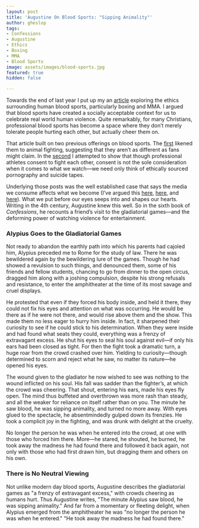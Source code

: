 ```yaml
---
layout: post
title: 'Augustine On Blood Sports: "Sipping Animality"'
author: gheslop
tags:
- Confessions
- Augustine
- Ethics
- Boxing
- MMA
- Blood Sports
image: assets/images/blood-sports.jpg
featured: true
hidden: false

---
```

Towards the end of last year I put up my an [article](https://rekindle.co.za/content/2021-12-08-blood-sports "A Socially Acceptable Context to Celebrate Violence?") exploring the ethics surrounding human blood sports, particularly boxing and MMA. I argued that blood sports have created a socially acceptable context for us to celebrate real world human violence. Quite remarkably, for many Christians, professional blood sports has become a space where they don’t merely tolerate people hurting each other, but actually cheer them on.

That article built on two previous offerings on blood sports. The [first](https://rekindle.co.za/content/2021-07-22-should-christians-watch-blood-sports "Should Christians Watch?") likened them to animal fighting, suggesting that they aren’t as different as fans might claim. In the [second](https://rekindle.co.za/content/2021-07-30-blood-sports "Does Consent Change Things?") I attempted to show that though professional athletes consent to fight each other, consent is not the sole consideration when it comes to what we watch—we need only think of ethically sourced pornography and suicide tapes.

Underlying those posts was the well established case that says the media we consume affects what we become (I’ve argued this [here](https://rekindle.co.za/content/2021-10-26-be-careful-how-your-spend-your-attention "Spend Your Attention Carefully"), [here](https://rekindle.co.za/content/2021-06-02-wendell-berry-consumerism "Where Is The Line?"), and [here](https://rekindle.co.za/content/2020-07-03-nietzsche "Entertainment and Existentialism")). What we put before our eyes seeps into and shapes our hearts. Writing in the 4th century, Augustine knew this well. So in the sixth book of _Confessions_, he recounts a friend’s visit to the gladiatorial games—and the deforming power of watching violence for entertainment.

### Alypius Goes to the Gladiatorial Games

Not ready to abandon the earthly path into which his parents had cajoled him, Alypius preceded me to Rome for the study of law. There he was bewildered again by the bewildering lure of the games. Though he had showed a revulsion to such things, and denounced them, some of his friends and fellow students, chancing to go from dinner to the open circus, dragged him along with a joshing compulsion, despite his strong refusals and resistance, to enter the amphitheater at the time of its most savage and cruel displays.

He protested that even if they forced his body inside, and held it there, they could not fix his eyes and attention on what was occurring. He would be there as if he were not there, and would rise above them and the show. This made them no less eager to hurry him inside. In fact, it sharpened their curiosity to see if he could stick to his determination. When they were inside and had found what seats they could, everything was a frenzy of extravagant excess. He shut his eyes to seal his soul against evil—if only his ears had been closed as tight. For then the fight took a dramatic turn, a huge roar from the crowd crashed over him. Yielding to curiosity—though determined to scorn and reject what he saw, no matter its nature—he opened his eyes.

The wound given to the gladiator he now wished to see was nothing to the wound inflicted on his soul. His fall was sadder than the fighter’s, at which the crowd was cheering. That shout, entering his ears, made his eyes fly open. The mind thus buffeted and overthrown was more rash than steady, and all the weaker for reliance on itself rather than on you. The minute he saw blood, he was sipping animality, and turned no more away. With eyes glued to the spectacle, he absentmindedly gulped down its frenzies. He took a complicit joy in the fighting, and was drunk with delight at the cruelty.

No longer the person he was when he entered into the crowd, at one with those who forced him there. More—he stared, he shouted, he burned, he took away the madness he had found there and followed it back again, not only with those who had first drawn him, but dragging them and others on his own.

### There is No Neutral Viewing

Not unlike modern day blood sports, Augustine describes the gladiatorial games as "a frenzy of extravagant excess," with crowds cheering as humans hurt. Thus Augustine writes, "The minute Alypius saw blood, he was sipping animality." And far from a momentary or fleeting delight, when Alypius emerged from the amphitheater he was "no longer the person he was when he entered." "He took away the madness he had found there."